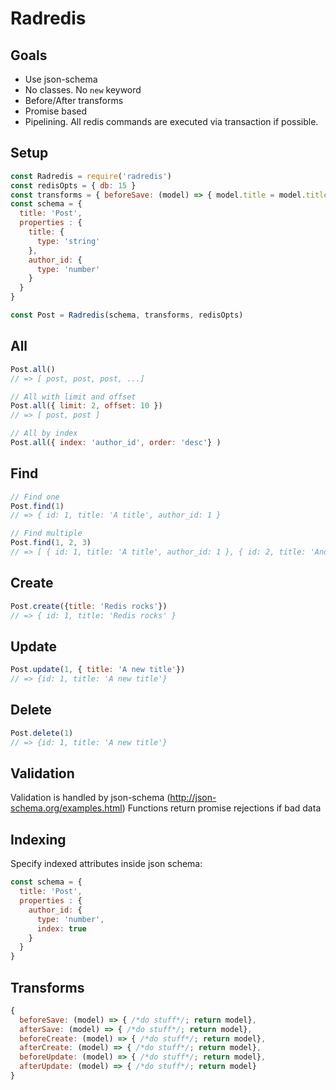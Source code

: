 # Radredis

## Goals

- Use json-schema
- No classes. No `new` keyword
- Before/After transforms
- Promise based
- Pipelining. All redis commands are executed via transaction if possible.

## Setup

``` js
const Radredis = require('radredis')
const redisOpts = { db: 15 }
const transforms = { beforeSave: (model) => { model.title = model.title.toLowerCase(); return model } }
const schema = {  
  title: 'Post',
  properties : {
    title: {
      type: 'string'
    },
    author_id: {
      type: 'number'
    }
  }
}

const Post = Radredis(schema, transforms, redisOpts)
```

## All

``` js
Post.all()
// => [ post, post, post, ...]

// All with limit and offset
Post.all({ limit: 2, offset: 10 })
// => [ post, post ]

// All by index
Post.all({ index: 'author_id', order: 'desc'} )
```

## Find

``` js
// Find one
Post.find(1)
// => { id: 1, title: 'A title', author_id: 1 }

// Find multiple
Post.find(1, 2, 3)
// => [ { id: 1, title: 'A title', author_id: 1 }, { id: 2, title: 'Another title', author_id: 2 } ]
```

## Create

``` js
Post.create({title: 'Redis rocks'})
// => { id: 1, title: 'Redis rocks' }

```

## Update

``` js
Post.update(1, { title: 'A new title'})
// => {id: 1, title: 'A new title'}
```

## Delete

``` js
Post.delete(1)
// => {id: 1, title: 'A new title'}
```

## Validation
Validation is handled by json-schema (http://json-schema.org/examples.html)
Functions return promise rejections if bad data

## Indexing
Specify indexed attributes inside json schema:
``` js
const schema = {  
  title: 'Post',
  properties : {
    author_id: {
      type: 'number',
      index: true
    }
  }
}
```


## Transforms

``` js
{
  beforeSave: (model) => { /*do stuff*/; return model},
  afterSave: (model) => { /*do stuff*/; return model},
  beforeCreate: (model) => { /*do stuff*/; return model},
  afterCreate: (model) => { /*do stuff*/; return model},
  beforeUpdate: (model) => { /*do stuff*/; return model},
  afterUpdate: (model) => { /*do stuff*/; return model}
}
```

